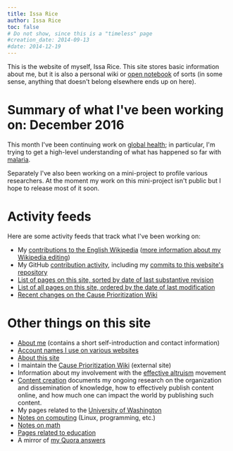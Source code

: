 ```yaml
---
title: Issa Rice
author: Issa Rice
toc: false
# Do not show, since this is a "timeless" page
#creation_date: 2014-09-13
#date: 2014-12-19
---
```


This is the website of myself, Issa Rice.
This site stores basic information about me, but it is also a personal wiki or
[open notebook](http://wcm1.web.rice.edu/open-notebook-history.html) of sorts
(in some sense, anything that doesn't belong elsewhere ends up on here).

# Summary of what I've been working on: December 2016

This month I've been continuing work on [global
health](global-public-health-notes); in particular, I'm trying to get a
high-level understanding of what has happened so far with
[malaria](malaria-notes).

Separately I've also been working on a mini-project to profile various
researchers.
At the moment my work on this mini-project isn't public but I hope to release
most of it soon.

# Activity feeds

Here are some activity feeds that track what I've been working on:

* My [contributions to the English
  Wikipedia](https://en.wikipedia.org/wiki/Special:Contributions/Riceissa)
  ([more information about my Wikipedia editing](wikipedia))
* My GitHub [contribution activity](https://github.com/riceissa), including my
  [commits to this website's
  repository](https://github.com/riceissa/issarice.com/commits/master)
* [List of pages on this site, sorted by date of last substantive
  revision](_all_date)
* [List of all pages on this site, ordered by the date of last
  modification](_all)
* [Recent changes on the Cause Prioritization
  Wiki](https://causeprioritization.org/_activity)

# Other things on this site

- [About me](about) (contains a short self-introduction and contact
  information)
- [Account names I use on various websites](account-names)
- [About this site](about-this-site)
- I maintain the [Cause Prioritization Wiki](http://causeprioritization.org)
  (external site)
- Information about my involvement with the [effective altruism]() movement
- [Content creation]() documents my ongoing research on the
  organization and dissemination of knowledge, how to effectively
  publish content online, and how much one can impact the world by
  publishing such content.
- My pages related to the [University of Washington](university-of-washington)
- [Notes on computing](computing) (Linux, programming, etc.)
- [Notes on math](math)
- [Pages related to education](education)
- A mirror of [my Quora answers]()
